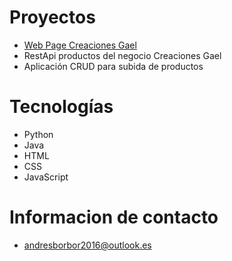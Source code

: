 # Proyectos

  * <a href='https://creacionesgael.netlify.app' target="_blank" >Web Page Creaciones Gael</a>
  * RestApi productos del negocio Creaciones Gael
  * Aplicación CRUD para subida de productos
# Tecnologías

  * Python
  * Java
  * HTML
  * CSS
  * JavaScript
  
# Informacion de contacto

  * andresborbor2016@outlook.es
